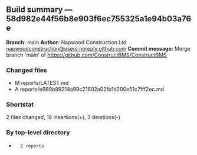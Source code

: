 ## Build summary — 58d982e44f56b8e903f6ec755325a1e94b03a76e

**Branch:** main **Author:** Napwood Construction Ltd <napwoodconstruction@users.noreply.github.com>
**Commit message:** Merge branch 'main' of https://github.com/ConstructBMS/ConstructBMS

### Changed files

- M reports/LATEST.md
- A reports/e989b99214a99c21602a02fb1b200e51c7fff2ec.md

### Shortstat

2 files changed, 18 insertions(+), 3 deletions(-)

### By top-level directory

-       2 reports
